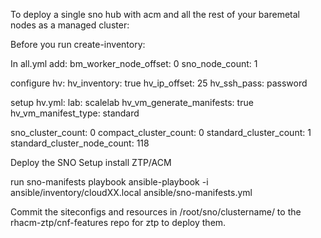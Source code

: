 To deploy a single sno hub with acm and all the rest of your baremetal nodes as a managed cluster:

Before you run create-inventory:

In all.yml add:
bm_worker_node_offset: 0
sno_node_count: 1


configure hv:
hv_inventory: true
hv_ip_offset: 25
hv_ssh_pass: password

setup hv.yml:
lab: scalelab
hv_vm_generate_manifests: true
hv_vm_manifest_type: standard

sno_cluster_count: 0
compact_cluster_count: 0
standard_cluster_count: 1
standard_cluster_node_count: 118


Deploy the SNO
Setup install ZTP/ACM

run sno-manifests playbook
ansible-playbook -i ansible/inventory/cloudXX.local ansible/sno-manifests.yml

Commit the siteconfigs and resources in /root/sno/clustername/ to the rhacm-ztp/cnf-features repo for ztp to deploy them.
